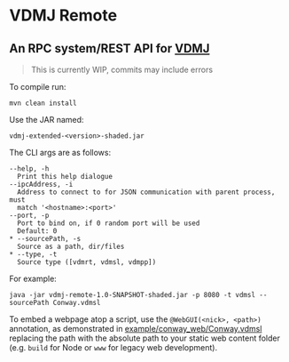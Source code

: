 # VDMJ Remote

## An RPC system/REST API for [VDMJ](https://github.com/nickbattle/vdmj)

> This is currently WIP, commits may include errors

To compile run:

```commandline
mvn clean install
```

Use the JAR named:

`vdmj-extended-<version>-shaded.jar`

The CLI args are as follows:

```
--help, -h
  Print this help dialogue
--ipcAddress, -i
  Address to connect to for JSON communication with parent process, must 
  match '<hostname>:<port>'
--port, -p
  Port to bind on, if 0 random port will be used
  Default: 0
* --sourcePath, -s
  Source as a path, dir/files
* --type, -t
  Source type ([vdmrt, vdmsl, vdmpp])
```

For example:

```commandline
java -jar vdmj-remote-1.0-SNAPSHOT-shaded.jar -p 8080 -t vdmsl --sourcePath Conway.vdmsl
```

To embed a webpage atop a script, use the `@WebGUI(<nick>, <path>)` annotation, as demonstrated in
[example/conway_web/Conway.vdmsl](example/conway_web/Conway.vdmsl) replacing the path with the absolute
path to your static web content folder (e.g. `build` for Node or `www` for legacy web development).
